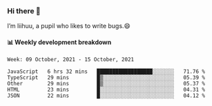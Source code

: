 ### Hi there 👋
I’m liihuu, a pupil who likes to write bugs.😄


#### 📊 Weekly development breakdown
<!--START_SECTION:waka-->
```text
Week: 09 October, 2021 - 15 October, 2021

JavaScript   6 hrs 32 mins   ██████████████████░░░░░░░   71.76 % 
TypeScript   29 mins         █▒░░░░░░░░░░░░░░░░░░░░░░░   05.39 % 
Other        29 mins         █▒░░░░░░░░░░░░░░░░░░░░░░░   05.37 % 
HTML         23 mins         █░░░░░░░░░░░░░░░░░░░░░░░░   04.31 % 
JSON         22 mins         █░░░░░░░░░░░░░░░░░░░░░░░░   04.12 % 
```
<!--END_SECTION:waka-->

<!--
**liihuu/liihuu** is a ✨ _special_ ✨ repository because its `README.md` (this file) appears on your GitHub profile.

Here are some ideas to get you started:

- 🔭 I’m currently working on ...
- 🌱 I’m currently learning ...
- 👯 I’m looking to collaborate on ...
- 🤔 I’m looking for help with ...
- 💬 Ask me about ...
- 📫 How to reach me: ...
- 😄 Pronouns: ...
- ⚡ Fun fact: ...
-->
